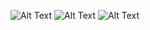 ![Alt Text](https://i.ibb.co/TBcW14Ct/Whats-App-Image-2025-02-20-at-17-21-27.jpg)
![Alt Text](https://i.ibb.co/DfJsk278/Whats-App-Image-2025-02-20-at-17-21-27-2.jpg)
![Alt Text](https://i.ibb.co/twLCXPyV/Whats-App-Image-2025-02-20-at-17-21-27-3.jpg)
